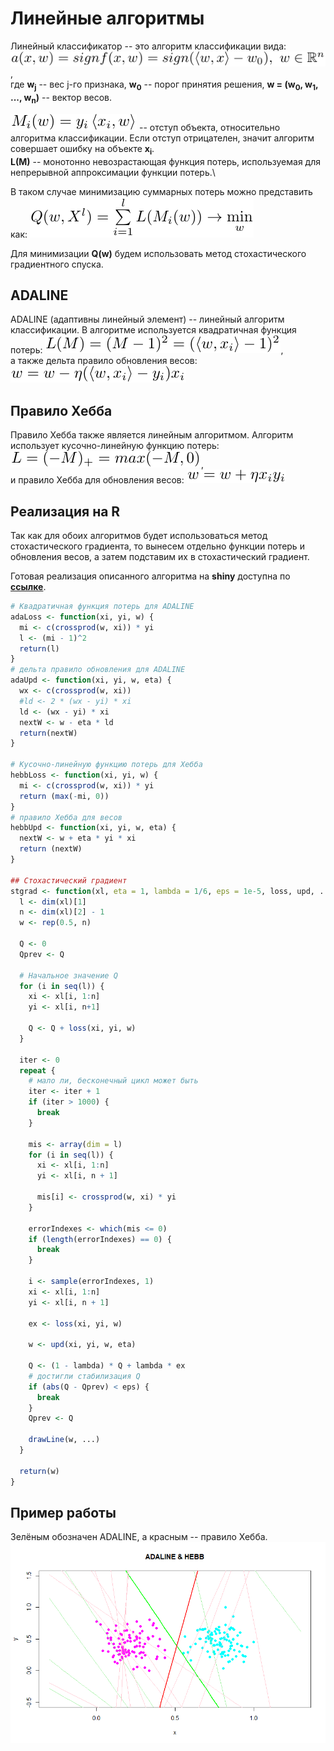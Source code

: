 # Линейные алгоритмы
Линейный классификатор -- это алгоритм классификации вида:
![](classificator.png),\
где **w<sub>j</sub>** -- вес j-го признака,
**w<sub>0</sub>** -- порог принятия решения,
**w = (w<sub>0</sub>, w<sub>1</sub>, ..., w<sub>n</sub>)** -- вектор весов.	

![](margin.png) -- отступ объекта, относительно алгоритма классификации. 
Если отступ отрицателен, значит алгоритм совершает ошибку на объекте **x<sub>i</sub>**.\
**L(M)** -- монотонно невозрастающая функция потерь,
используемая для непрерывной аппроксимации функции потерь.\

В таком случае минимизацию суммарных потерь можно представить как:
![](formula.png)

Для минимизации **Q(w)** будем использовать метод стохастического градиентного спуска.
## ADALINE

ADALINE (адаптивны линейный элемент) -- линейный алгоритм классификации.
В алгоритме используется квадратичная функция потерь: ![](adaloss.png),\
а также дельта правило обновления весов: ![](adaupd.png)

## Правило Хебба

Правило Хебба также является линейным алгоритмом.
Алгоритм использует кусочно-линейную функцию потерь: ![](hebbloss.png),\
и правило Хебба для обновления весов: ![](hebbupd.png)

## Реализация на R
Так как для обоих алгоритмов будет использоваться метод стохастического
градиента, то вынесем отдельно функции потерь и обновления весов, а затем
подставим их в стохастический градиент.

Готовая реализация описанного алгоритма на **shiny** доступна по **[ссылке](https://skycolor.shinyapps.io/ML0ADALINE/)**.
```R
# Квадратичная функция потерь для ADALINE
adaLoss <- function(xi, yi, w) {
  mi <- c(crossprod(w, xi)) * yi
  l <- (mi - 1)^2
  return(l)
}
# дельта правило обновления для ADALINE
adaUpd <- function(xi, yi, w, eta) {
  wx <- c(crossprod(w, xi))
  #ld <- 2 * (wx - yi) * xi
  ld <- (wx - yi) * xi
  nextW <- w - eta * ld
  return(nextW)
}

# Кусочно-линейную функцию потерь для Хебба
hebbLoss <- function(xi, yi, w) {
  mi <- c(crossprod(w, xi)) * yi
  return (max(-mi, 0))
}
# правило Хебба для весов
hebbUpd <- function(xi, yi, w, eta) {
  nextW <- w + eta * yi * xi
  return (nextW)
}

## Стохастический градиент
stgrad <- function(xl, eta = 1, lambda = 1/6, eps = 1e-5, loss, upd, ...) {
  l <- dim(xl)[1]
  n <- dim(xl)[2] - 1
  w <- rep(0.5, n)
  
  Q <- 0
  Qprev <- Q
  
  # Начальное значение Q
  for (i in seq(l)) {
    xi <- xl[i, 1:n]
    yi <- xl[i, n+1]
    
    Q <- Q + loss(xi, yi, w)
  }
  
  iter <- 0
  repeat {
    # мало ли, бесконечный цикл может быть
    iter <- iter + 1
    if (iter > 1000) {
      break
    }
    
    mis <- array(dim = l)
    for (i in seq(l)) {
      xi <- xl[i, 1:n]
      yi <- xl[i, n + 1]
      
      mis[i] <- crossprod(w, xi) * yi
    }
    
    errorIndexes <- which(mis <= 0)
    if (length(errorIndexes) == 0) {
      break
    }
    
    i <- sample(errorIndexes, 1)
    xi <- xl[i, 1:n]
    yi <- xl[i, n + 1]
    
    ex <- loss(xi, yi, w)
    
    w <- upd(xi, yi, w, eta)
    
    Q <- (1 - lambda) * Q + lambda * ex
    # достигли стабилизация Q
    if (abs(Q - Qprev) < eps) {
      break
    }
    Qprev <- Q
    
    drawLine(w, ...)
  }
  
  return(w)
}

```

## Пример работы
Зелёным обозначен ADALINE, а красным -- правило Хебба.
![](example.png)